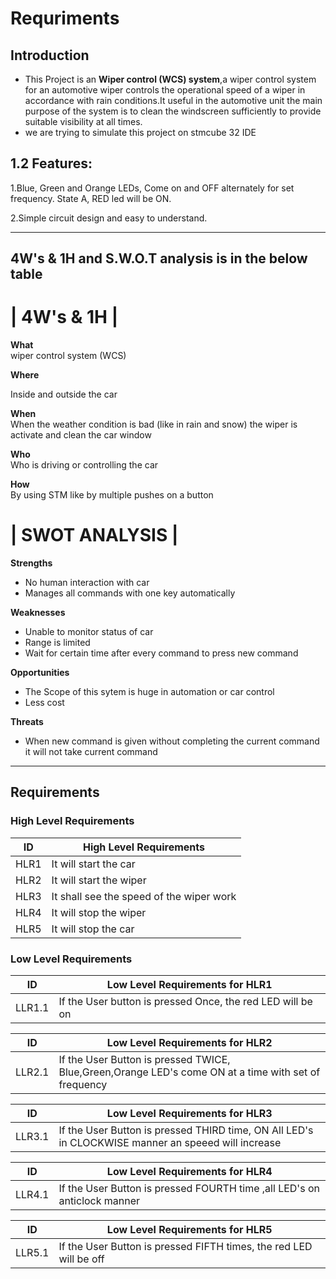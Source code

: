 # Requriments

## Introduction
 * This Project is an __Wiper control (WCS) system__,a wiper control system for an automotive wiper controls the operational speed of a wiper in accordance with rain conditions.It useful in the automotive unit the main purpose of the system is to clean the windscreen sufficiently to provide suitable visibility at all times.
 * we are trying to simulate this project on stmcube 32 IDE

## 1.2 Features:
1.Blue, Green and Orange LEDs, Come on and OFF alternately for set frequency. State A, RED led will be ON.

2.Simple circuit design and easy to understand.

 ---

## 4W's & 1H and S.W.O.T analysis is in the below table 

# | 4W's & 1H | 
 __What__  
wiper control system (WCS) 

 __Where__ 
 
 Inside and outside the car

__When__   
When the weather condition is bad (like in rain and snow) the wiper is activate and clean the car window 

__Who__  
Who is driving or controlling the car 

__How__   
By using STM like by multiple pushes on a button


# | SWOT ANALYSIS | 

__Strengths__ 

* No human interaction with car
* Manages all commands with one key automatically


__Weaknesses__

* Unable to monitor status of car
* Range is limited
* Wait for certain time after every command to press new command 


__Opportunities__

* The Scope of this sytem is huge in automation or car control
* Less cost

__Threats__

* When new command is given without completing the current command it will not take current command 
---

## Requirements


### High Level Requirements

| ID | High Level Requirements |
| -------- | -------------- |
| HLR1 | It will start the car|
| HLR2 | It will start the wiper |
| HLR3 | It shall see the speed of the wiper work |
| HLR4 | It will stop the wiper |
| HLR5 | It will stop the car |

### Low Level Requirements

| ID | Low Level Requirements for HLR1|     
| ----- | ----- | 
| LLR1.1 | If the User button is pressed Once, the red LED will be on |      

| ID | Low Level Requirements for HLR2|
| ----- | ----- |
| LLR2.1 | If the User Button is pressed TWICE, Blue,Green,Orange LED's come ON at a time with set of frequency |

| ID | Low Level Requirements for HLR3| 
| -------- | -------------- |
| LLR3.1 |  If the User Button is pressed THIRD time, ON All LED's in CLOCKWISE manner an speeed will increase |  

| ID | Low Level Requirements for HLR4|
| -------- | -------------- |
| LLR4.1 | If the User Button is pressed FOURTH time ,all LED's on anticlock manner |

| ID | Low Level Requirements for HLR5|
| -------- | -------------- |
| LLR5.1 | If the User Button is pressed FIFTH times, the red LED will be off |

